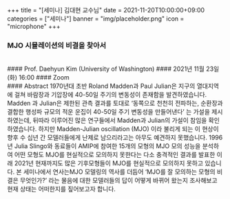 ﻿+++
title = "[세미나] 김대현 교수님"
date = 2021-11-20T10:00:00+09:00
categories = ["세미나"]
banner = "img/placeholder.png"
icon = "microphone"
+++
### MJO 시뮬레이션의 비결을 찾아서
<br>
#### Prof. Daehyun Kim (University of Washington)
#### 2021년 11월 23일 (화) 16:00
#### Zoom
<br>
#### Abstract
1970년대 초반 Roland Madden과 Paul Julian은 지구의 열대지역에 걸쳐 바람장과 기압장에 40-50일 주기의 변동성이 존재함을 발견하였습니다. Madden 과 Julian은 제한된 관측 결과를 토대로 ‘동쪽으로 천천히 전파하는, 순환장과 결합한 행성파 규모의 적운 운집이 40-50일 주기 변동성을 만들어낸다’ 는 가설을 제시하였는데, 뒤따라 이루어진 많은 연구들에서 Madden과 Julian의 가설이 참임을 확인하였습니다. 하지만 Madden-Julian oscillation (MJO) 이라 불리게 되는 이 현상이 향후 수 십년 간 모델러들에게 난제로 남으리라고는 아무도 예견하지 못했습니다. 1996년 Julia Slingo와 동료들이 AMIP에 참여한 15개의 모형의 MJO 모의 성능을 분석하여 어떤 모형도 MJO를 현실적으로 모의하지 못한다는 다소 충격적인 결과를 발표한 이래 2021년 현재까지도 많은 기후모형들이 MJO를 현실적으로 모의하지 못하고 있습니다. 본 세미나에서 연사는MJO 모델링의 역사를 더듬어 ‘MJO를 잘 모의하는 모형의 비결은 무엇인가?’ 라는 물음에 대한 모델러들의 답이 어떻게 바뀌어 왔는지 조사해보고 현재 상태는 어떠한지를 짚어보고자 합니다.
